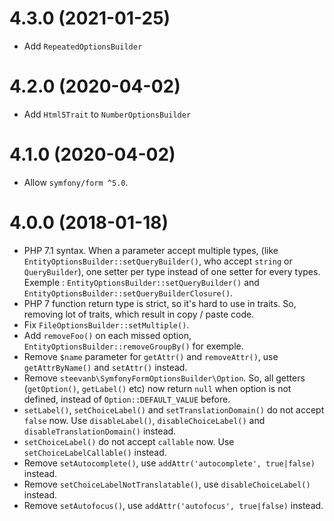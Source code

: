 # 4.3.0 (2021-01-25)

- Add `RepeatedOptionsBuilder`

# 4.2.0 (2020-04-02)

- Add `Html5Trait` to `NumberOptionsBuilder`

# 4.1.0 (2020-04-02)

- Allow `symfony/form ^5.0`.

# 4.0.0 (2018-01-18)

- PHP 7.1 syntax. When a parameter accept multiple types,
(like `EntityOptionsBuilder::setQueryBuilder()`, who accept `string` or `QueryBuilder`),
one setter per type instead of one setter for every types.
Exemple : `EntityOptionsBuilder::setQueryBuilder()` and `EntityOptionsBuilder::setQueryBuilderClosure()`.
- PHP 7 function return type is strict, so it's hard to use in traits. So, removing lot of traits, which result in copy / paste code.
- Fix `FileOptionsBuilder::setMultiple()`.
- Add `removeFoo()` on each missed option, `EntityOptionsBuilder::removeGroupBy()` for exemple.
- Remove `$name` parameter for `getAttr()` and `removeAttr()`, use `getAttrByName()` and `setAttr()` instead.
- Remove `steevanb\SymfonyFormOptionsBuilder\Option`. So, all getters (`getOption()`, `getLabel()` etc) now return `null` when option is not defined, instead of `Option::DEFAULT_VALUE` before. 
- `setLabel()`, `setChoiceLabel()` and `setTranslationDomain()` do not accept `false` now. Use `disableLabel()`, `disableChoiceLabel()` and `disableTranslationDomain()` instead.
- `setChoiceLabel()` do not accept `callable` now. Use `setChoiceLabelCallable()` instead.
- Remove `setAutocomplete()`, use `addAttr('autocomplete', true|false)` instead.
- Remove `setChoiceLabelNotTranslatable()`, use `disableChoiceLabel()` instead.
- Remove `setAutofocus()`, use `addAttr('autofocus', true|false)` instead.
